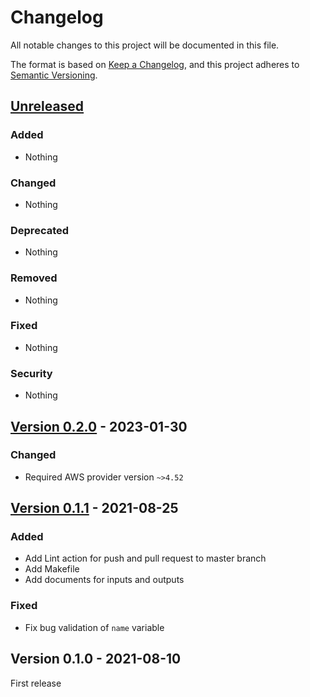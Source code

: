 # Changelog

All notable changes to this project will be documented in this file.

The format is based on [Keep a Changelog](https://keepachangelog.com/en/1.0.0/),
and this project adheres to [Semantic Versioning](https://semver.org/spec/v2.0.0.html).

## [Unreleased](https://github.com/rabiloo/terraform-aws-ecs/compare/v0.2.0...master)

### Added

- Nothing

### Changed

- Nothing

### Deprecated

- Nothing

### Removed

- Nothing

### Fixed

- Nothing

### Security

- Nothing

<!-- New Release notes will be placed here automatically -->
## [Version 0.2.0](https://github.com/rabiloo/terraform-aws-ecs/compare/v0.1.1...v0.2.0) - 2023-01-30

### Changed

- Required AWS provider version `~>4.52`

## [Version 0.1.1](https://github.com/rabiloo/terraform-aws-ecs/compare/v0.1.0...v0.1.1) - 2021-08-25

### Added

- Add Lint action for push and pull request to master branch
- Add Makefile
- Add documents for inputs and outputs

### Fixed

- Fix bug validation of `name` variable

## Version 0.1.0 - 2021-08-10

First release
